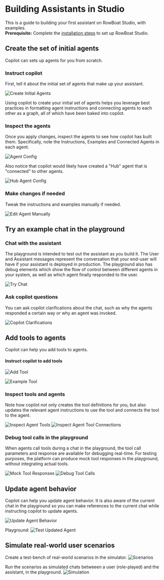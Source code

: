 # Building Assistants in Studio
This is a guide to building your first assistant on RowBoat Studio, with examples.<br>
**Prerequisite:** Complete the [installation steps](/installation/) to set up RowBoat Studio.

## Create the set of initial agents
Copilot can sets up agents for you from scratch.

### Instruct copilot
First, tell it about the initial set of agents that make up your assistant.

![Create Initial Agents](img/copilot-create.png)

Using copilot to create your initial set of agents helps you leverage best practices in formatting agent instructions and connecting agents to each other as a graph, all of which have been baked into copilot.

### Inspect the agents
Once you apply changes, inspect the agents to see how copilot has built them. Specifically, note the Instructions, Examples and Connected Agents in each agent.

![Agent Config](img/agent-config.png)

Also notice that copilot would likely have created a "Hub" agent that is "connected" to other agents.

![Hub Agent Config](img/hub-config.png)

### Make changes if needed
Tweak the instructions and examples manually if needed.

![Edit Agent Manually](img/edit-agent-manually.png)

## Try an example chat in the playground

### Chat with the assistant

The playground is intended to test out the assistant as you build it. The User and Assistant messages represent the conversation that your end-user will have if your assistant is deployed in production. The playground also has debug elements which show the flow of control between different agents in your system, as well as which agent finally responded to the user.

![Try Chat](img/try-chat.png)

### Ask copilot questions
You can ask copilot clarifications about the chat, such as why the agents responded a certain way or why an agent was invoked.

![Copilot Clarifications](img/copilot-clarifications.png)

## Add tools to agents
Copilot can help you add tools to agents.

#### Instruct copilot to add tools
![Add Tool](img/add-tool.png)

![Example Tool](img/example-tool.png)

### Inspect tools and agents
Note how copilot not only creates the tool definitions for you, but also updates the relevant agent instructions to use the tool and connects the tool to the agent.

![Inspect Agent Tools](img/inspect-agent-tools.png)
![Inspect Agent Tool Connections](img/inspect-agent-tool-connections.png)

### Debug tool calls in the playground
When agents call tools during a chat in the playground, the tool call parameters and response are available for debugging real-time. For testing purposes, the platform can produce mock tool responses in the playground, without integrating actual tools.

![Mock Tool Responses](img/mock-tool-responses.png)
![Debug Tool Calls](img/debug-tool-calls.png)

## Update agent behavior

Copilot can help you update agent behavior. It is also aware of the current chat in the playground so you can make references to the current chat while instructing copilot to update agents.

![Update Agent Behavior](img/update-agent-with-copilot.png)


Playground:
![Test Updated Agent](img/test-updated-agent.png)

## Simulate real-world user scenarios
Create a test-bench of real-world scenarios in the simulator.
![Scenarios](img/scenarios.png)

Run the scenarios as simulated chats betweeen a user (role-played) and the assistant, in the playground.
![Simulation](img/simulate.png)













